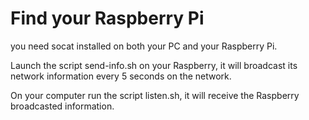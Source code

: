 Find your Raspberry Pi
======================

you need socat installed on both your PC and your Raspberry Pi.

Launch the script send-info.sh on your Raspberry, it will broadcast its network information every 5 seconds on the network.

On your computer run the script listen.sh, it will receive the Raspberry broadcasted information.


